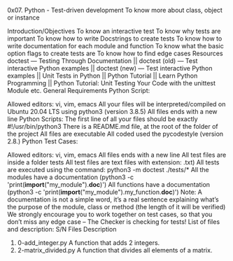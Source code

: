 0x07. Python - Test-driven development
To know more about class, object or instance

Introduction/Objectives
To know an interactive test
To know why tests are important
To know how to write Docstrings to create tests
To know how to write documentation for each module and function
To know what the basic option flags to create tests are
To know how to find edge cases
Resources
doctest — Testing Through Documentation || doctest (old) — Test interactive Python examples || doctest (new) — Test interactive Python examples || Unit Tests in Python || Python Tutorial || Learn Python Programming || Python Tutorial: Unit Testing Your Code with the unittest Module etc.
General Requirements
Python Script:

Allowed editors: vi, vim, emacs
All your files will be interpreted/compiled on Ubuntu 20.04 LTS using python3 (version 3.8.5)
All files ends with a new line
Python Scripts: The first line of all your files should be exactly #!/usr/bin/python3
There is a README.md file, at the root of the folder of the project
All files are executable
All coded used the pycodestyle (version 2.8.)
Python Test Cases:

Allowed editors: vi, vim, emacs
All files ends with a new line
All test files are inside a folder tests
All test files are text files with extension: .txt)
All tests are executed using the command: python3 -m doctest ./tests/\*
All the modules have a documentation (python3 -c 'print(**import**("my_module").**doc**)')
All functions have a documentation (python3 -c 'print(**import**("my_module").my_function.**doc**)') Note: A documentation is not a simple word, it’s a real sentence explaining what’s the purpose of the module, class or method (the length of it will be verified) We strongly encourage you to work together on test cases, so that you don’t miss any edge case – The Checker is checking for tests!
List of files and description:
S/N Files Description

1. 0-add_integer.py A function that adds 2 integers.
2. 2-matrix_divided.py A function that divides all elements of a matrix.
